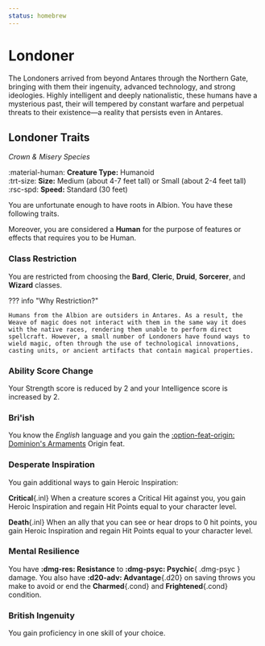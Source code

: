 ```yaml
---
status: homebrew
---
```


# Londoner

The Londoners arrived from beyond Antares through the Northern Gate, bringing with them their ingenuity, advanced technology, and strong ideologies. Highly intelligent and deeply nationalistic, these humans have a mysterious past, their will tempered by constant warfare and perpetual threats to their existence—a reality that persists even in Antares.

## Londoner Traits

*Crown & Misery Species*

:material-human: **Creature Type:** Humanoid  
:trt-size: **Size:** Medium (about 4-7 feet tall) or Small (about 2-4 feet tall)  
:rsc-spd: **Speed:** Standard (30 feet)

You are unfortunate enough to have roots in Albion. You have these following traits. 

Moreover, you are considered a **Human** for the purpose of features or effects that requires you to be Human.

### Class Restriction

You are restricted from choosing the **Bard**, **Cleric**, **Druid**, **Sorcerer**, and **Wizard** classes.

??? info "Why Restriction?"

    Humans from the Albion are outsiders in Antares. As a result, the Weave of magic does not interact with them in the same way it does with the native races, rendering them unable to perform direct spellcraft. However, a small number of Londoners have found ways to wield magic, often through the use of technological innovations, casting units, or ancient artifacts that contain magical properties.

### Ability Score Change

Your Strength score is reduced by 2 and your Intelligence score is increased by 2.

### Bri'ish

You know the *English* language and you gain the [:option-feat-origin: Dominion's Armaments] Origin feat.

### Desperate Inspiration

You gain additional ways to gain Heroic Inspiration:

**Critical**{.inl} When a creature scores a Critical Hit against you, you gain Heroic Inspiration and regain Hit Points equal to your character level.

**Death**{.inl} When an ally that you can see or hear drops to 0 hit points, you gain Heroic Inspiration and regain Hit Points equal to your character level.

### Mental Resilience

You have **:dmg-res: Resistance** to **:dmg-psyc: Psychic**{ .dmg-psyc } damage. You also have **:d20-adv: Advantage**{.d20} on saving throws you make to avoid or end the **Charmed**{.cond} and **Frightened**{.cond} condition.

### British Ingenuity

You gain proficiency in one skill of your choice.

[:option-feat-origin: Dominion's Armaments]: ../../../option/feat/feat-origin/hb.md#dominions-armaments